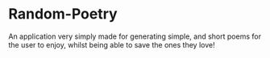 # Random-Poetry
An application very simply made for generating simple, and short poems for the user to enjoy, whilst being able to save the ones they love!
